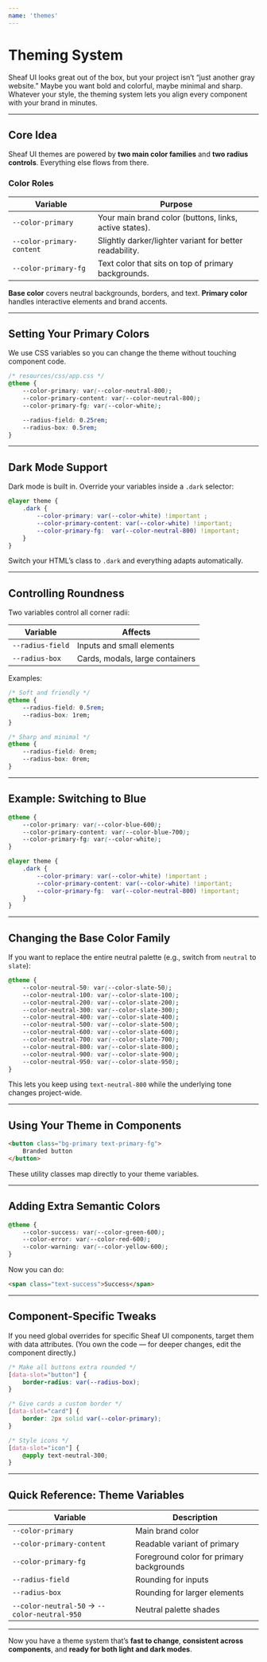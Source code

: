 ```yaml
---
name: 'themes'
---
```


# Theming System

Sheaf UI looks great out of the box, but your project isn’t “just another gray website.” Maybe you want bold and colorful, maybe minimal and sharp. Whatever your style, the theming system lets you align every component with your brand in minutes.

---

## Core Idea

Sheaf UI themes are powered by **two main color families** and **two radius controls**.
Everything else flows from there.

### Color Roles

| Variable                  | Purpose                                                 |
| ------------------------- | ------------------------------------------------------- |
| `--color-primary`         | Your main brand color (buttons, links, active states).  |
| `--color-primary-content` | Slightly darker/lighter variant for better readability. |
| `--color-primary-fg`      | Text color that sits on top of primary backgrounds.     |

**Base color** covers neutral backgrounds, borders, and text.
**Primary color** handles interactive elements and brand accents.

---

## Setting Your Primary Colors

We use CSS variables so you can change the theme without touching component code.

```css
/* resources/css/app.css */
@theme {
    --color-primary: var(--color-neutral-800);
    --color-primary-content: var(--color-neutral-800);
    --color-primary-fg: var(--color-white);

    --radius-field: 0.25rem;
    --radius-box: 0.5rem;
}
```

---

## Dark Mode Support

Dark mode is built in. Override your variables inside a `.dark` selector:

```css
@layer theme {
    .dark {
        --color-primary: var(--color-white) !important ;
        --color-primary-content: var(--color-white) !important;
        --color-primary-fg:  var(--color-neutral-800) !important;
    }
}
```

Switch your HTML’s class to `.dark` and everything adapts automatically.

---

## Controlling Roundness

Two variables control all corner radii:

| Variable         | Affects                         |
| ---------------- | ------------------------------- |
| `--radius-field` | Inputs and small elements       |
| `--radius-box`   | Cards, modals, large containers |

Examples:

```css
/* Soft and friendly */
@theme {
    --radius-field: 0.5rem;
    --radius-box: 1rem;
}

/* Sharp and minimal */
@theme {
    --radius-field: 0rem;
    --radius-box: 0rem;
}
```

---

## Example: Switching to Blue

```css
@theme {
    --color-primary: var(--color-blue-600);
    --color-primary-content: var(--color-blue-700);
    --color-primary-fg: var(--color-white);
}

@layer theme {
    .dark {
        --color-primary: var(--color-white) !important ;
        --color-primary-content: var(--color-white) !important;
        --color-primary-fg:  var(--color-neutral-800) !important;
    }
}
```

---

## Changing the Base Color Family

If you want to replace the entire neutral palette (e.g., switch from `neutral` to `slate`):

```css
@theme {
    --color-neutral-50: var(--color-slate-50);
    --color-neutral-100: var(--color-slate-100);
    --color-neutral-200: var(--color-slate-200);
    --color-neutral-300: var(--color-slate-300);
    --color-neutral-400: var(--color-slate-400);
    --color-neutral-500: var(--color-slate-500);
    --color-neutral-600: var(--color-slate-600);
    --color-neutral-700: var(--color-slate-700);
    --color-neutral-800: var(--color-slate-800);
    --color-neutral-900: var(--color-slate-900);
    --color-neutral-950: var(--color-slate-950);
}
```

This lets you keep using `text-neutral-800` while the underlying tone changes project-wide.

---

## Using Your Theme in Components

```html
<button class="bg-primary text-primary-fg">
    Branded button
</button>
```

These utility classes map directly to your theme variables.

---

## Adding Extra Semantic Colors

```css
@theme {
    --color-success: var(--color-green-600);
    --color-error: var(--color-red-600);
    --color-warning: var(--color-yellow-600);
}
```

Now you can do:

```html
<span class="text-success">Success</span>
```

---

## Component-Specific Tweaks

If you need global overrides for specific Sheaf UI components, target them with data attributes.
(You own the code — for deeper changes, edit the component directly.)

```css
/* Make all buttons extra rounded */
[data-slot="button"] {
    border-radius: var(--radius-box);
}

/* Give cards a custom border */
[data-slot="card"] {
    border: 2px solid var(--color-primary);
}

/* Style icons */
[data-slot="icon"] {
    @apply text-neutral-300;
}
```

---

## Quick Reference: Theme Variables

| Variable                                     | Description                              |
| -------------------------------------------- | ---------------------------------------- |
| `--color-primary`                            | Main brand color                         |
| `--color-primary-content`                    | Readable variant of primary              |
| `--color-primary-fg`                         | Foreground color for primary backgrounds |
| `--radius-field`                             | Rounding for inputs                      |
| `--radius-box`                               | Rounding for larger elements             |
| `--color-neutral-50` → `--color-neutral-950` | Neutral palette shades                   |

---

Now you have a theme system that’s **fast to change**, **consistent across components**, and **ready for both light and dark modes**.